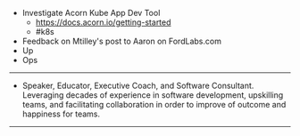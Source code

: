 - Investigate Acorn Kube App Dev Tool
	- https://docs.acorn.io/getting-started
	- #k8s
- Feedback on Mtilley's post to Aaron on FordLabs.com
- Up
- Ops
- ---
- Speaker, Educator, Executive Coach, and Software Consultant. Leveraging decades of experience in software development, upskilling teams, and facilitating collaboration in order to improve of outcome and happiness for teams.
- ---